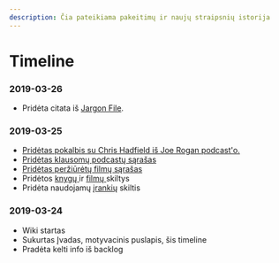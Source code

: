 ```yaml
---
description: Čia pateikiama pakeitimų ir naujų straipsnių istorija
---
```


# Timeline

### 2019-03-26

* Pridėta citata iš [Jargon File](motyvacija.md#a-portrait-of-j-random-hacker).

### 2019-03-25

* [Pridėtas pokalbis su Chris Hadfield iš Joe Rogan podcast'o.](wiki/kosmosas.md)
* [Pridėtas klausomų podcastų sąrašas](wiki/podcastai.md#prenumeratos)
* [Pridėtas peržiūrėtų filmų sąrašas](wiki/filmai.md#perziur-t-film-sarasas-ir-j-vertinimai)
* Pridėtos [knygų ](wiki/knygos.md)ir [filmų ](wiki/filmai.md)skiltys
* Pridėta naudojamų [įrankių](wiki/rankiai.md) skiltis

### 2019-03-24

* Wiki startas
* Sukurtas Įvadas, motyvacinis puslapis, šis timeline
* Pradėta kelti info iš backlog



